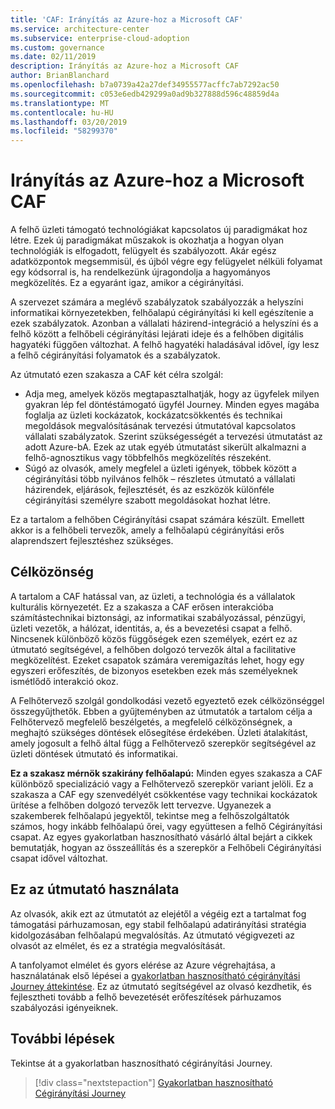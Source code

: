```yaml
---
title: 'CAF: Irányítás az Azure-hoz a Microsoft CAF'
ms.service: architecture-center
ms.subservice: enterprise-cloud-adoption
ms.custom: governance
ms.date: 02/11/2019
description: Irányítás az Azure-hoz a Microsoft CAF
author: BrianBlanchard
ms.openlocfilehash: b7a0739a42a27def34955577acffc7ab7292ac50
ms.sourcegitcommit: c053e6edb429299a0ad9b327888d596c48859d4a
ms.translationtype: MT
ms.contentlocale: hu-HU
ms.lasthandoff: 03/20/2019
ms.locfileid: "58299370"
---
```

# <a name="governance-in-the-microsoft-caf-for-azure"></a>Irányítás az Azure-hoz a Microsoft CAF

A felhő üzleti támogató technológiákat kapcsolatos új paradigmákat hoz létre. Ezek új paradigmákat műszakok is okozhatja a hogyan olyan technológiák is elfogadott, felügyelt és szabályozott. Akár egész adatközpontok megsemmisül, és újból végre egy felügyelet nélküli folyamat egy kódsorral is, ha rendelkezünk újragondolja a hagyományos megközelítés. Ez a egyaránt igaz, amikor a cégirányítási.

A szervezet számára a meglévő szabályzatok szabályozzák a helyszíni informatikai környezetekben, felhőalapú cégirányítási ki kell egészítenie a ezek szabályzatok. Azonban a vállalati házirend-integráció a helyszíni és a felhő között a felhőbeli cégirányítási lejárati ideje és a felhőben digitális hagyatéki függően változhat. A felhő hagyatéki haladásával idővel, így lesz a felhő cégirányítási folyamatok és a szabályzatok.

Az útmutató ezen szakasza a CAF két célra szolgál:

* Adja meg, amelyek közös megtapasztalhatják, hogy az ügyfelek milyen gyakran lép fel döntéstámogató ügyfél Journey. Minden egyes magába foglalja az üzleti kockázatok, kockázatcsökkentés és technikai megoldások megvalósításának tervezési útmutatóval kapcsolatos vállalati szabályzatok. Szerint szükségességét a tervezési útmutatást az adott Azure-bA. Ezek az utak egyéb útmutatást sikerült alkalmazni a felhő-agnosztikus vagy többfelhős megközelítés részeként.
* Súgó az olvasók, amely megfelel a üzleti igények, többek között a cégirányítási több nyilvános felhők – részletes útmutató a vállalati házirendek, eljárások, fejlesztését, és az eszközök különféle cégirányítási személyre szabott megoldásokat hozhat létre.

Ez a tartalom a felhőben Cégirányítási csapat számára készült. Emellett akkor is a felhőbeli tervezők, amely a felhőalapú cégirányítási erős alaprendszert fejlesztéshez szükséges.

## <a name="audience"></a>Célközönség

A tartalom a CAF hatással van, az üzleti, a technológia és a vállalatok kulturális környezetét. Ez a szakasza a CAF erősen interakcióba számítástechnikai biztonsági, az informatikai szabályozással, pénzügyi, üzleti vezetők, a hálózat, identitás, a, és a bevezetési csapat a felhő. Nincsenek különböző közös függőségek ezen személyek, ezért ez az útmutató segítségével, a felhőben dolgozó tervezők által a facilitative megközelítést. Ezeket csapatok számára veremigazítás lehet, hogy egy egyszeri erőfeszítés, de bizonyos esetekben ezek más személyeknek ismétlődő interakció okoz.

A Felhőtervező szolgál gondolkodási vezető egyeztető ezek célközönséggel összegyűjthetők. Ebben a gyűjteményben az útmutatók a tartalom célja a Felhőtervező megfelelő beszélgetés, a megfelelő célközönségnek, a meghajtó szükséges döntések elősegítése érdekében. Üzleti átalakítást, amely jogosult a felhő által függ a Felhőtervező szerepkör segítségével az üzleti döntések útmutató és informatikai.

**Ez a szakasz mérnök szakirány felhőalapú:** Minden egyes szakasza a CAF különböző specializáció vagy a Felhőtervező szerepkör variant jelöli. Ez a szakasza a CAF egy szenvedélyét csökkentése vagy technikai kockázatok ürítése a felhőben dolgozó tervezők lett tervezve. Ugyanezek a szakemberek felhőalapú jegyektől, tekintse meg a felhőszolgáltatók számos, hogy inkább felhőalapú őrei, vagy együttesen a felhő Cégirányítási csapat. Az egyes gyakorlatban hasznosítható vásárló által bejárt a cikkek bemutatják, hogyan az összeállítás és a szerepkör a Felhőbeli Cégirányítási csapat idővel változhat.

## <a name="using-this-guide"></a>Ez az útmutató használata

Az olvasók, akik ezt az útmutatót az elejétől a végéig ezt a tartalmat fog támogatási párhuzamosan, egy stabil felhőalapú adatirányítási stratégia kidolgozásában felhőalapú megvalósítás. Az útmutató végigvezeti az olvasót az elmélet, és ez a stratégia megvalósítását.

A tanfolyamot elmélet és gyors elérése az Azure végrehajtása, a használatának első lépései a [gyakorlatban hasznosítható cégirányítási Journey áttekintése](./journeys/overview.md). Ez az útmutató segítségével az olvasó kezdhetik, és fejlesztheti tovább a felhő bevezetését erőfeszítések párhuzamos szabályozási igényeiknek.

## <a name="next-steps"></a>További lépések

Tekintse át a gyakorlatban hasznosítható cégirányítási Journey.

> [!div class="nextstepaction"]
> [Gyakorlatban hasznosítható Cégirányítási Journey](./journeys/overview.md)

